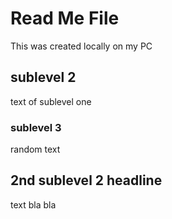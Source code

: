 # Read Me File
This was created locally on my PC
## sublevel 2
text of sublevel one
### sublevel 3 
random text
## 2nd sublevel 2 headline 
text bla bla
